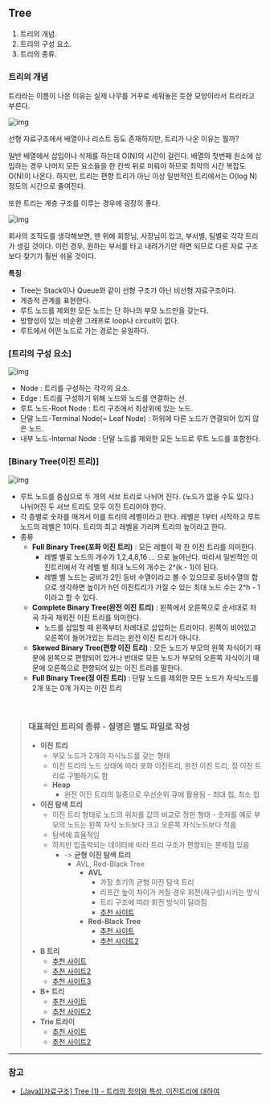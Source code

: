 ## Tree

1. 트리의 개념.
2. 트리의 구성 요소.
3. 트리의 종류.



### 트리의 개념

트리라는 이름이 나온 이유는 실제 나무를 거꾸로 세워놓은 듯한 모양이라서 트리라고 부른다.

![img](https://k.kakaocdn.net/dn/bt7oXo/btqud7Jtl34/BZIJCBLvY19OsQPWTKMar0/img.png)

선형 자료구조에서 배열이나 리스트 등도 존재하지만, 트리가 나온 이유는 뭘까?

일반 배열에서 삽입이나 삭제를 하는데 O(N)의 시간이 걸린다. 배열의 첫번째 원소에 삽입하는 경우 나머지 모든 요소들을 한 칸씩 뒤로 미뤄야 하므로 최악의 시간 복잡도 O(N)이 나온다. 하지만, 트리는 편향 트리가 아닌 이상 일반적인 트리에서는 O(log N) 정도의 시간으로 줄여진다.



또한 트리는 계층 구조를 이루는 경우에 굉장히 좋다.

![img](https://k.kakaocdn.net/dn/bYGp1n/btqucn0M1cx/QO7cyWwxy9qJICKO1jmSf0/img.png)

회사의 조직도를 생각해보면, 맨 위에 회장님, 사장님이 있고, 부서별, 팀별로 각각 트리가 생길 것이다. 이런 경우, 원하는 부서를 타고 내려가기만 하면 되므로 다른 자료 구조보다 찾기가 훨씬 쉬울 것이다.



**특징**

- Tree는 Stack이나 Queue와 같이 선형 구조가 아닌 비선형 자료구조이다. 
- 계층적 관계를 표현한다.
- 루트 노드를 제외한 모든 노드는 단 하나의 부모 노드만을 갖는다.
- 방향성이 있는 비순환 그래프로 loop나 circuit이 없다.
- 루트에서 어떤 노드로 가는 경로는 유일하다.



### [트리의 구성 요소]

![img](https://k.kakaocdn.net/dn/cAInQg/btqudSFLXUP/ovj1R8NfO1cF85W1zbuAmk/img.png)

- Node : 트리를 구성하는 각각의 요소.
- Edge : 트리를 구성하기 위해 노드와 노드를 연결하는 선.
- 루트 노드-Root Node : 트리 구조에서 최상위에 있는 노드.
- 단말 노드-Terminal Node(= Leaf Node) : 하위에 다른 노드가 연결되어 있지 않은 노드.
- 내부 노드-Internal Node : 단말 노드를 제외한 모든 노드로 루트 노드를 포함한다. 



### [Binary Tree(이진 트리)]

![img](https://k.kakaocdn.net/dn/ZKPe7/btquds1DgyR/Q2T6uYRNDVEHSEqN7Ql5QK/img.png)

- 루트 노드를 중심으로 두 개의 서브 트리로 나뉘어 진다. (노드가 없을 수도 있다.) 나뉘어진 두 서브 트리도 모두 이진 트리어야 한다.
- 각 층별로 숫자를 매겨서 이를 트리의 레벨이라고 한다. 레벨은 1부터 시작하고 루트 노드의 레벨은 1이다. 트리의 최고 레벨을 가리켜 트리의 높이라고 한다.
- 종류
  - **Full Binary Tree(포화 이진 트리)** : 모든 레벨이 꽉 찬 이진 트리를 의미한다.
    - 레벨 별로 노드의 개수가 1,2,4,8,16 ... 으로 늘어난다. 따라서 일반적인 이진트리에서 각 레벨 별 최대 노드의 개수는 2^(k - 1)이 된다.
    - 레벨 별 노드는 공비가 2인 등비 수열이라고 볼 수 있으므로 등비수열의 합으로 생각하면 높이가 h인 이진트리가 가질 수 있는 최대 노드 수는 2^h - 1이라고 할 수 있다. 
  - **Complete Binary Tree(완전 이진 트리)** : 왼쪽에서 오른쪽으로 순서대로 차곡 차곡 채워진 이진 트리를 의미한다.
    - 노드를 삽입할 때 왼쪽부터 차례대로 삽입하는 트리이다. 왼쪽이 비어있고 오른쪽이 들어가있는 트리는 완전 이진 트리가 아니다.
  - **Skewed Binary Tree(편향 이진 트리)** : 모든 노드가 부모의 왼쪽 자식이기 때문에 왼쪽으로 편향되어 있거나 반대로 모든 노드가 부모의 오른쪽 자식이기 때문에 오른쪽으로 편향되어 있는 이진 트리를 말한다.
  - **Full Binary Tree(정 이진 트리)** : 단말 노드를 제외한 모든 노드가 자식노드를 2개 또는 0개 가지는 이진 트리

<br>

> ### 대표적인 트리의 종류 - 설명은 별도 파일로 작성
> * **이진 트리**
>   * 부모 노드가 2개의 자식노드를 갖는 형태
>   * 이진 트리의 노드 상태에 따라 포화 이진트리, 완전 이진 트리, 정 이진 트리로 구별하기도 함   
>   * **Heap**  
>     * 완전 이진 트리의 일종으로 우선순위 큐에 활용됨 - 최대 힙, 최소 힙
>  * **이진 탐색 트리**
>    * 이진 트리 형태로 노드의 위치를 값의 비교로 정한 형태 - 숫자를 예로 부모의 노드는 왼쪽 자식 노드보다 크고 오른쪽 자식노드보다 작음
>    * 탐색에 효율적임
>    * 하지만 입출력되는 데이터에 따라 트리 구조가 편향되는 문제점 있음
>      * -> **균형 이진 탐색 트리**
>         * AVL, Red-Black Tree
>           * **AVL**
>             * 가장 초기의 균형 이진 탐색 트리
>             * 리프간 높이 차이가 커질 경우 회전(재구성)시키는 방식
>             * 트리 구조에 따라 회전 방식이 달라짐
>             * [추천 사이트](https://velog.io/@soonbee/AVL-Tree%EB%A5%BC-%EC%95%8C%EC%95%84%EB%B3%B4%EC%9E%90)
>           * **Red-Black Tree**
>             * [추천 사이트](https://nesoy.github.io/articles/2018-08/Algorithm-RedblackTree)
>             * [추천 사이트2](https://assortrock.com/87)
> * **B 트리**
>   * [추천 사이트](https://m.blog.naver.com/beaqon/221300200294)
>   * [추천 사이트2](https://hyungjoon6876.github.io/jlog/2018/07/20/btree.html)
>   * [추천 사이트3](https://gyoogle.dev/blog/computer-science/data-structure/B%20Tree%20&%20B+%20Tree.html)
> * **B+ 트리**
>   * [추천 사이트](https://ssoonidev.tistory.com/tag/B%2B%ED%8A%B8%EB%A6%AC)
>   * [추천 사이트2](https://gyoogle.dev/blog/computer-science/data-structure/B%20Tree%20&%20B+%20Tree.html)
> * **Trie 트라이**
>   * [추천 사이트](https://yabmoons.tistory.com/379)
>   * [추천 사이트2](https://brunch.co.kr/@springboot/75)
----




### 참고

- [[Java][자료구조] Tree (1) - 트리의 정의와 특성, 이진트리에 대하여](https://ju-nam2.tistory.com/25?category=868623)
